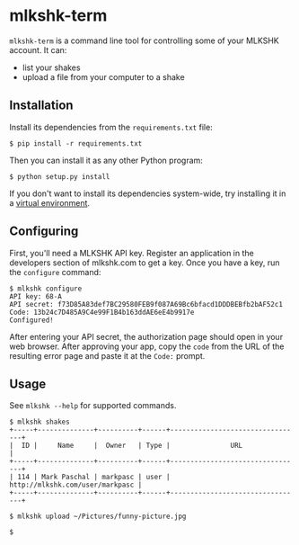 # mlkshk-term #

`mlkshk-term` is a command line tool for controlling some of your MLKSHK account. It can:

* list your shakes
* upload a file from your computer to a shake


## Installation ##

Install its dependencies from the `requirements.txt` file:

    $ pip install -r requirements.txt

Then you can install it as any other Python program:

    $ python setup.py install

If you don't want to install its dependencies system-wide, try installing it in a [virtual environment](http://www.virtualenv.org/).


## Configuring ##

First, you'll need a MLKSHK API key. Register an application in the developers section of mlkshk.com to get a key. Once you have a key, run the `configure` command:

    $ mlkshk configure
    API key: 68-A
    API secret: f73D85A83def7BC29580FEB9f087A69Bc6bfacd1DDDBEBfb2bAF52c1
    Code: 13b24c7D485A9C4e99F1B4b163ddAE6eE4b9917e
    Configured!

After entering your API secret, the authorization page should open in your web browser. After approving your app, copy the `code` from the URL of the resulting error page and paste it at the `Code:` prompt.


## Usage ##

See `mlkshk --help` for supported commands.

    $ mlkshk shakes
    +-----+--------------+----------+------+---------------------------------+
    |  ID |     Name     |  Owner   | Type |               URL               |
    +-----+--------------+----------+------+---------------------------------+
    | 114 | Mark Paschal | markpasc | user | http://mlkshk.com/user/markpasc |
    +-----+--------------+----------+------+---------------------------------+

    $ mlkshk upload ~/Pictures/funny-picture.jpg

    $
